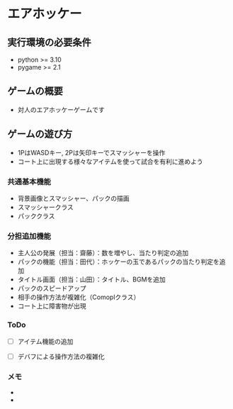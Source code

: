 # エアホッケー

## 実行環境の必要条件
* python >= 3.10
* pygame >= 2.1

## ゲームの概要
* 対人のエアホッケーゲームです

## ゲームの遊び方
* 1PはWASDキー, 2Pは矢印キーでスマッシャーを操作
* コート上に出現する様々なアイテムを使って試合を有利に進めよう

### 共通基本機能
* 背景画像とスマッシャー、パックの描画
* スマッシャークラス
* パッククラス

### 分担追加機能
* 主人公の発展（担当：齋藤）：数を増やし、当たり判定の追加
* パックの機能（担当：田代）：ホッケーの玉であるパックの当たり判定を追加
* タイトル画面（担当：山田）：タイトル、BGMを追加
* パックのスピードアップ
* 相手の操作方法が複雑化（Comoplクラス）
* コート上に障害物が出現

### ToDo
- [ ] アイテム機能の追加
- [ ] デバフによる操作方法の複雑化


### メモ
* 
* 

